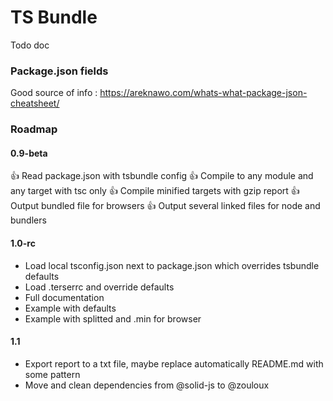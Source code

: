 
# TS Bundle

Todo doc


### Package.json fields

Good source of info : https://areknawo.com/whats-what-package-json-cheatsheet/

### Roadmap


#### 0.9-beta
👍 Read package.json with tsbundle config
👍 Compile to any module and any target with tsc only
👍 Compile minified targets with gzip report
👍 Output bundled file for browsers
👍 Output several linked files for node and bundlers

#### 1.0-rc 
- Load local tsconfig.json next to package.json which overrides tsbundle defaults
- Load .terserrc and override defaults
- Full documentation
- Example with defaults
- Example with splitted and .min for browser

#### 1.1
- Export report to a txt file, maybe replace automatically README.md with some pattern
- Move and clean dependencies from @solid-js to @zouloux